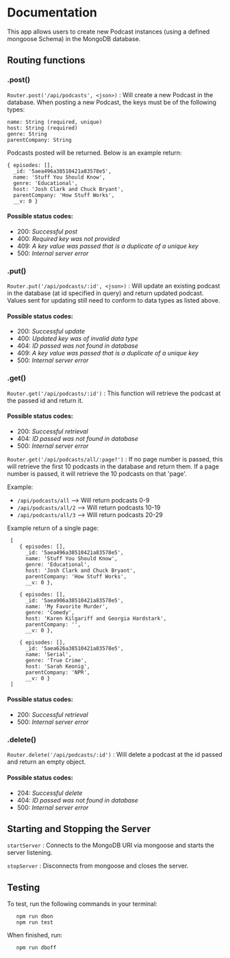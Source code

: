 # Documentation

This app allows users to create new Podcast instances (using a defined mongoose Schema) in the MongoDB database.

## Routing functions

### .post()
`Router.post('/api/podcasts', <json>)` : Will create a new Podcast in the database. When posting a new Podcast, the keys must be of the following types:

    name: String (required, unique)
    host: String (required)
    genre: String
    parentCompany: String

Podcasts posted will be returned. Below is an example return:

    { episodes: [],
      _id: '5aea496a38510421a83578e5',
      name: 'Stuff You Should Know',
      genre: 'Educational',
      host: 'Josh Clark and Chuck Bryant',
      parentCompany: 'How Stuff Works',
      __v: 0 }

  #### Possible status codes:
  - 200: *Successful post*
  - 400: *Required key was not provided*
  - 409: *A key value was passed that is a duplicate of a unique key*
  - 500: *Internal server error*

### .put()
`Router.put('/api/podcasts/:id', <json>)` : Will update an existing podcast in the database (at id specified in query) and return updated podcast. Values sent for updating still need to conform to data types as listed above.

  #### Possible status codes:
  - 200: *Successful update*
  - 400: *Updated key was of invalid data type*
  - 404: *ID passed was not found in database*
  - 409: *A key value was passed that is a duplicate of a unique key*
  - 500: *Internal server error*

### .get()
`Router.get('/api/podcasts/:id')` : This function will retrieve the podcast at the passed id and return it.

  #### Possible status codes:
  - 200: *Successful retrieval*
  - 404: *ID passed was not found in database*
  - 500: *Internal server error*
  
`Router.get('/api/podcasts/all/:page?')` : If no page number is passed, this will retrieve the first 10 podcasts in the database and return them. If a page number is passed, it will retrieve the 10 podcasts on that 'page'.
 
  Example: <br/>
  - `/api/podcasts/all`   --> Will return podcasts 0-9
  - `/api/podcasts/all/2` --> Will return podcasts 10-19
  - `/api/podcasts/all/3` --> Will return podcasts 20-29
  
  Example return of a single page:

     [
        { episodes: [],
          _id: '5aea496a38510421a83578e5',
          name: 'Stuff You Should Know',
          genre: 'Educational',
          host: 'Josh Clark and Chuck Bryant',
          parentCompany: 'How Stuff Works',
          __v: 0 },
          
        { episodes: [],
          _id: '5aea906a38510421a83578e5',
          name: 'My Favorite Murder',
          genre: 'Comedy',
          host: 'Karen Kilgariff and Georgia Hardstark',
          parentCompany: '',
          __v: 0 },
          
        { episodes: [],
          _id: '5aea626a38510421a83578e5',
          name: 'Serial',
          genre: 'True Crime',
          host: 'Sarah Keonig',
          parentCompany: 'NPR',
          __v: 0 }
     ]  

   #### Possible status codes:
   - 200: *Successful retrieval*
   - 500: *Internal server error*

### .delete()
`Router.delete('/api/podcasts/:id')` : Will delete a podcast at the id passed and return an empty object.

  #### Possible status codes:
  - 204: *Successful delete*
  - 404: *ID passed was not found in database*
  - 500: *Internal server error*

## Starting and Stopping the Server
`startServer` : Connects to the MongoDB URI via mongoose and starts the server listening.

`stopServer` : Disconnects from mongoose and closes the server.

## Testing
To test, run the following commands in your terminal:

       npm run dbon
       npm run test

When finished, run:

       npm run dboff

